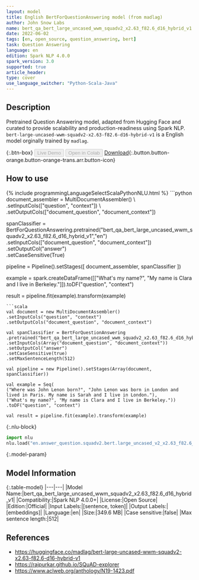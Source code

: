 ```yaml
---
layout: model
title: English BertForQuestionAnswering model (from madlag)
author: John Snow Labs
name: bert_qa_bert_large_uncased_wwm_squadv2_x2.63_f82.6_d16_hybrid_v1
date: 2022-06-02
tags: [en, open_source, question_answering, bert]
task: Question Answering
language: en
edition: Spark NLP 4.0.0
spark_version: 3.0
supported: true
article_header:
type: cover
use_language_switcher: "Python-Scala-Java"
---
```


## Description

Pretrained Question Answering model, adapted from Hugging Face and curated to provide scalability and production-readiness using Spark NLP. `bert-large-uncased-wwm-squadv2-x2.63-f82.6-d16-hybrid-v1` is a English model orginally trained by `madlag`.

{:.btn-box}
<button class="button button-orange" disabled>Live Demo</button>
<button class="button button-orange" disabled>Open in Colab</button>
[Download](https://s3.amazonaws.com/auxdata.johnsnowlabs.com/public/models/bert_qa_bert_large_uncased_wwm_squadv2_x2.63_f82.6_d16_hybrid_v1_en_4.0.0_3.0_1654183687318.zip){:.button.button-orange.button-orange-trans.arr.button-icon}

## How to use



<div class="tabs-box" markdown="1">
{% include programmingLanguageSelectScalaPythonNLU.html %}
```python
document_assembler = MultiDocumentAssembler() \ 
.setInputCols(["question", "context"]) \
.setOutputCols(["document_question", "document_context"])

spanClassifier = BertForQuestionAnswering.pretrained("bert_qa_bert_large_uncased_wwm_squadv2_x2.63_f82.6_d16_hybrid_v1","en") \
.setInputCols(["document_question", "document_context"]) \
.setOutputCol("answer") \
.setCaseSensitive(True)

pipeline = Pipeline().setStages([
document_assembler,
spanClassifier
])

example = spark.createDataFrame([["What's my name?", "My name is Clara and I live in Berkeley."]]).toDF("question", "context")

result = pipeline.fit(example).transform(example)
```
```scala
val document = new MultiDocumentAssembler()
.setInputCols("question", "context")
.setOutputCols("document_question", "document_context")

val spanClassifier = BertForQuestionAnswering
.pretrained("bert_qa_bert_large_uncased_wwm_squadv2_x2.63_f82.6_d16_hybrid_v1","en")
.setInputCols(Array("document_question", "document_context"))
.setOutputCol("answer")
.setCaseSensitive(true)
.setMaxSentenceLength(512)

val pipeline = new Pipeline().setStages(Array(document, spanClassifier))

val example = Seq(
("Where was John Lenon born?", "John Lenon was born in London and lived in Paris. My name is Sarah and I live in London."),
("What's my name?", "My name is Clara and I live in Berkeley."))
.toDF("question", "context")

val result = pipeline.fit(example).transform(example)
```


{:.nlu-block}
```python
import nlu
nlu.load("en.answer_question.squadv2.bert.large_uncased_v2_x2.63_f82.6_d16_hybrid.by_madlag").predict("""What's my name?|||"My name is Clara and I live in Berkeley.""")
```

</div>

{:.model-param}
## Model Information

{:.table-model}
|---|---|
|Model Name:|bert_qa_bert_large_uncased_wwm_squadv2_x2.63_f82.6_d16_hybrid_v1|
|Compatibility:|Spark NLP 4.0.0+|
|License:|Open Source|
|Edition:|Official|
|Input Labels:|[sentence, token]|
|Output Labels:|[embeddings]|
|Language:|en|
|Size:|349.6 MB|
|Case sensitive:|false|
|Max sentence length:|512|

## References

- https://huggingface.co/madlag/bert-large-uncased-wwm-squadv2-x2.63-f82.6-d16-hybrid-v1
- https://rajpurkar.github.io/SQuAD-explorer
- https://www.aclweb.org/anthology/N19-1423.pdf